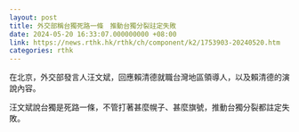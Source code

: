 ```yaml
---
layout: post
title: 外交部稱台獨死路一條　推動台獨分裂註定失敗
date: 2024-05-20 16:33:07.000000000 +08:00
link: https://news.rthk.hk/rthk/ch/component/k2/1753903-20240520.htm
categories: rthk
---
```


在北京，外交部發言人汪文斌，回應賴清德就職台灣地區領導人，以及賴清德的演說內容。

汪文斌說台獨是死路一條，不管打著甚麼幌子、甚麼旗號，推動台獨分裂都註定失敗。
